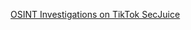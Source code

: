 
[OSINT Investigations on TikTok SecJuice](https://www.secjuice.com/osint-investigations-on-tiktok)

